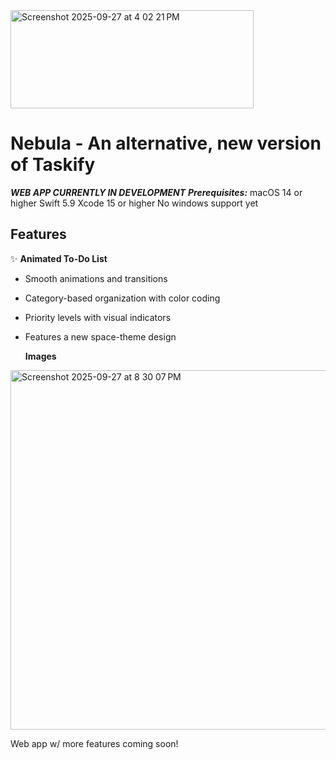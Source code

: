 
<img width="389" height="157" alt="Screenshot 2025-09-27 at 4 02 21 PM" src="https://github.com/user-attachments/assets/5fe8e3da-48ca-4ffa-ab50-0a70ec062d83" />

# Nebula - An alternative, new version of Taskify

***WEB APP CURRENTLY IN DEVELOPMENT***
***Prerequisites:***
macOS 14 or higher
Swift 5.9
Xcode 15 or higher
No windows support yet

## Features

✨ **Animated To-Do List**
- Smooth animations and transitions
- Category-based organization with color coding
- Priority levels with visual indicators
- Features a new space-theme design

   **Images**
<img width="1193" height="575" alt="Screenshot 2025-09-27 at 8 30 07 PM" src="https://github.com/user-attachments/assets/d488be9d-9dd2-4616-8841-33969a2616fe" />

Web app w/ more features coming soon!

